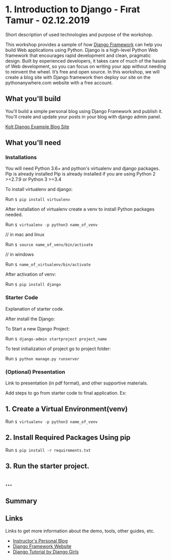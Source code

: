 # 1. Introduction to Django - Fırat Tamur - 02.12.2019

Short description of used technologies and purpose of the workshop.

This workshop provides a sample of how [Django Framework](https://www.djangoproject.com/) can help you build Web applications using Python. Django is a high-level Python Web framework that encourages rapid development and clean, pragmatic design. Built by experienced developers, it takes care of much of the hassle of Web development, so you can focus on writing your app without needing to reinvent the wheel. It’s free and open source. In this workshop, we will create a blog site with Django framework then deploy our site on the pythonanywhere.com website with a free account.

## What you'll build

You'll build a simple personal blog using Django Framework and publish it. You'll create and update your posts in your blog with django admin panel.

[Kolt Django Example Blog Site](https://koltdjangoworkshop.pythonanywhere.com)

## What you'll need

### Installations

You will need Python 3.6+ and python's virtualenv and django packages. Pip is already installed
Pip is already installed if you are using Python 2 >=2.7.9 or Python 3 >=3.4

To install virtualenv and django:

Run `$ pip install virtualenv` 

After installation of virtualenv create a venv to install Python packages needed.

Run `$ virtualenv -p python3 name_of_venv`

// in mac and linux

Run `$ source name_of_venv/bin/activate` 

// in windows

Run `$ name_of_virtualenv/bin/activate`  

After activation of venv:

Run `$ pip install django`

### Starter Code
Explanation of starter code.

After install the Django:

To Start a new Django Project:

Run `$ django-admin startproject project_name`

To test initialization of project go to project folder:

Run `$ python manage.py runserver`

### (Optional) Presentation
Link to presentation (in pdf format), and other supportive materials.

Add steps to go from starter code to final application.
Ex:

## 1. Create a Virtual Environment(venv)

Run `$ virtualenv -p python3 name_of_venv`

## 2. Install Required Packages Using pip 

Run `$ pip install -r requirements.txt`

## 3. Run the starter project.

## ...


## Summary



## Links

Links to get more information about the demo, tools, other guides, etc.

- [Instructor's Personal Blog](https://tamurfirat.pythonanywhere.com/)
- [Django Framework Website](https://www.djangoproject.com/)
- [Django Tutorial by Django Girls](https://tutorial.djangogirls.org/)


